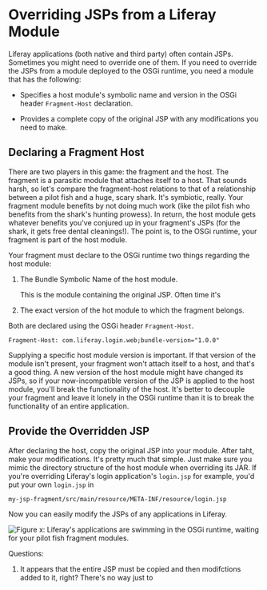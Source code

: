 # Overriding JSPs from a Liferay Module

Liferay applications (both native and third party) often contain JSPs.
Sometimes you might need to override one of them. If you need to override the
JSPs from a module deployed to the OSGi runtime, you need a module that has the
following:

-  Specifies a host module's symbolic name and version in the OSGi header `Fragment-Host` declaration.

-  Provides a complete copy of the original JSP with any modifications you need
   to make.

## Declaring a Fragment Host

There are two players in this game: the fragment and the host. The fragment is a
parasitic module that attaches itself to a host. That sounds harsh, so let's
compare the fragment-host relations to that of a relationship between a pilot
fish and a huge, scary shark. It's symbiotic, really. Your fragment module
benefits by not doing much work (like the pilot fish who benefits from the
shark's hunting prowess). In return, the host module gets whatever benefits you've conjured
up in your fragment's JSPs (for the shark, it gets free dental cleanings!). The
point is, to the OSGi runtime, your fragment is part of the host module.

Your fragment must declare to the OSGi runtime two things regarding the host
module:

1. The Bundle Symbolic Name of the host module.

    This is the module containing the original JSP. Often time it's 

2. The exact version of the hot module to which the fragment belongs.

Both are declared using the OSGi header `Fragment-Host`.

    Fragment-Host: com.liferay.login.web;bundle-version="1.0.0"

Supplying a specific host module version is important. If that version of the
module isn't present, your fragment won't attach itself to a host, and that's a
good thing. A new version of the host module might have changed its JSPs, so if
your now-incompatible version of the JSP is applied to the host module, you'll
break the functionality of the host. It's better to decouple your fragment
and leave it lonely in the OSGi runtime than it is to break the functionality of
an entire application.

## Provide the Overridden JSP

After declaring the host, copy the original JSP into your module. After taht,
make your modifications. It's pretty much that simple. Just make sure you mimic
the directory structure of the host module when overriding its JAR. If you're
overriding Liferay's login application's `login.jsp` for example, you'd put your
own `login.jsp` in 

    my-jsp-fragment/src/main/resource/META-INF/resource/login.jsp

Now you can easily modify the JSPs of any applications in Liferay.

![Figure x: Liferay's applications are swimming in the OSGi runtime, waiting for
your pilot fish fragment modules.](../../images/sharks.jpg)
<!--https://commons.wikimedia.org/wiki/File:Carcharhinus_perezi_bahamas_feeding.jpg-->

Questions: 

1. It appears that the entire JSP must be copied and then modifctions added to
it, right? There's no way just to 

